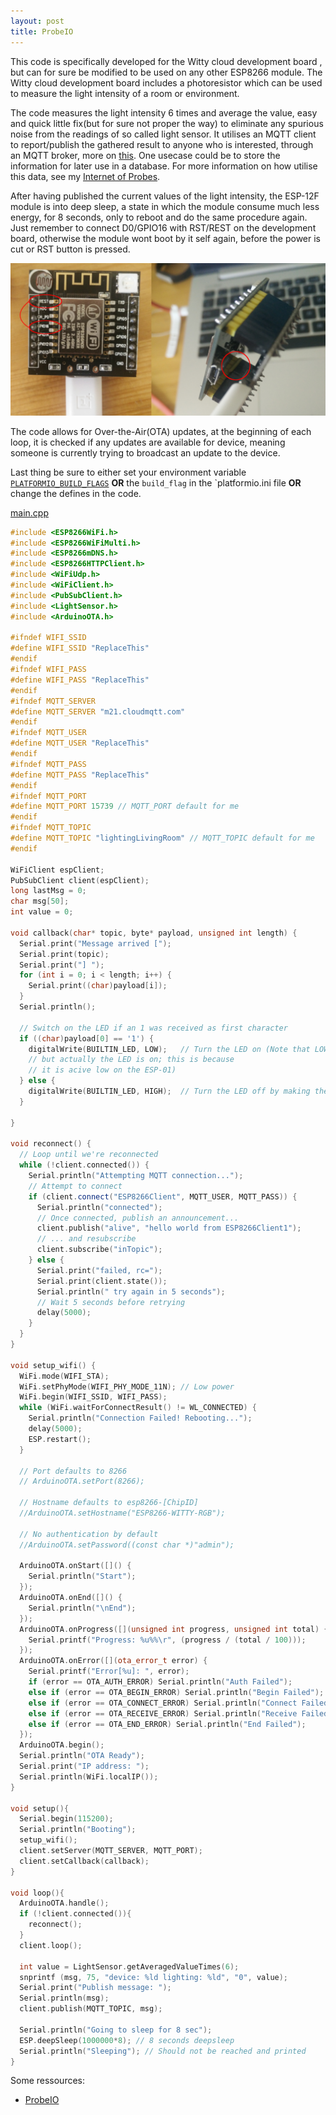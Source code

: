 ```yaml
---
layout: post
title: ProbeIO
---
```


This code is specifically developed for the Witty cloud development board , but can for sure be modified to be used on any other ESP8266 module. The Witty cloud development board includes a photoresistor which can be used to measure the light intensity of a room or environment.

The code measures the light intensity 6 times and average the value, easy and quick little fix(but for sure not proper the way) to eliminate any spurious noise from the readings of so called light sensor. It utilises an MQTT client to report/publish the gathered result to anyone who is interested, through an MQTT broker, more on [this](http://mqtt.org/). One usecase could be to store the information for later use in a database. For more information on how utilise this data, see my [Internet of Probes](http://cnheider.net/2016/02/25/Internet-Of-Probes.html).

After having published the current values of the light intensity, the ESP-12F module is into deep sleep, a state in which the module consume much less energy, for 8 seconds, only to reboot and do the same procedure again. Just remember to connect D0/GPIO16 with RST/REST on the development board, otherwise the module wont boot by it self again, before the power is cut or RST button is pressed.

![Connect these two](/images/2016/04/connect.jpg)

The code allows for Over-the-Air(OTA) updates, at the beginning of each loop, it is checked if any updates are available for device, meaning someone is currently trying to broadcast an update to the device.

Last thing be sure to either set your environment variable [`PLATFORMIO_BUILD_FLAGS`](http://docs.platformio.org/en/latest/envvars.html#envvar-PLATFORMIO_BUILD_FLAGS) **OR** the `build_flag` in the `platformio.ini file **OR** change the defines in the code.

[main.cpp](https://raw.githubusercontent.com/cnHeider/pio/master/src/main.cpp)

```cpp
#include <ESP8266WiFi.h>
#include <ESP8266WiFiMulti.h>
#include <ESP8266mDNS.h>
#include <ESP8266HTTPClient.h>
#include <WiFiUdp.h>
#include <WiFiClient.h>
#include <PubSubClient.h>
#include <LightSensor.h>
#include <ArduinoOTA.h>

#ifndef WIFI_SSID
#define WIFI_SSID "ReplaceThis"
#endif
#ifndef WIFI_PASS
#define WIFI_PASS "ReplaceThis"
#endif
#ifndef MQTT_SERVER
#define MQTT_SERVER "m21.cloudmqtt.com"
#endif
#ifndef MQTT_USER
#define MQTT_USER "ReplaceThis"
#endif
#ifndef MQTT_PASS
#define MQTT_PASS "ReplaceThis"
#endif
#ifndef MQTT_PORT
#define MQTT_PORT 15739 // MQTT_PORT default for me
#endif
#ifndef MQTT_TOPIC
#define MQTT_TOPIC "lightingLivingRoom" // MQTT_TOPIC default for me
#endif

WiFiClient espClient;
PubSubClient client(espClient);
long lastMsg = 0;
char msg[50];
int value = 0;

void callback(char* topic, byte* payload, unsigned int length) {
  Serial.print("Message arrived [");
  Serial.print(topic);
  Serial.print("] ");
  for (int i = 0; i < length; i++) {
    Serial.print((char)payload[i]);
  }
  Serial.println();

  // Switch on the LED if an 1 was received as first character
  if ((char)payload[0] == '1') {
    digitalWrite(BUILTIN_LED, LOW);   // Turn the LED on (Note that LOW is the voltage level
    // but actually the LED is on; this is because
    // it is acive low on the ESP-01)
  } else {
    digitalWrite(BUILTIN_LED, HIGH);  // Turn the LED off by making the voltage HIGH
  }

}

void reconnect() {
  // Loop until we're reconnected
  while (!client.connected()) {
    Serial.println("Attempting MQTT connection...");
    // Attempt to connect
    if (client.connect("ESP8266Client", MQTT_USER, MQTT_PASS)) {
      Serial.println("connected");
      // Once connected, publish an announcement...
      client.publish("alive", "hello world from ESP8266Client1");
      // ... and resubscribe
      client.subscribe("inTopic");
    } else {
      Serial.print("failed, rc=");
      Serial.print(client.state());
      Serial.println(" try again in 5 seconds");
      // Wait 5 seconds before retrying
      delay(5000);
    }
  }
}

void setup_wifi() {
  WiFi.mode(WIFI_STA);
  WiFi.setPhyMode(WIFI_PHY_MODE_11N); // Low power
  WiFi.begin(WIFI_SSID, WIFI_PASS);
  while (WiFi.waitForConnectResult() != WL_CONNECTED) {
    Serial.println("Connection Failed! Rebooting...");
    delay(5000);
    ESP.restart();
  }

  // Port defaults to 8266
  // ArduinoOTA.setPort(8266);

  // Hostname defaults to esp8266-[ChipID]
  //ArduinoOTA.setHostname("ESP8266-WITTY-RGB");

  // No authentication by default
  //ArduinoOTA.setPassword((const char *)"admin");

  ArduinoOTA.onStart([]() {
    Serial.println("Start");
  });
  ArduinoOTA.onEnd([]() {
    Serial.println("\nEnd");
  });
  ArduinoOTA.onProgress([](unsigned int progress, unsigned int total) {
    Serial.printf("Progress: %u%%\r", (progress / (total / 100)));
  });
  ArduinoOTA.onError([](ota_error_t error) {
    Serial.printf("Error[%u]: ", error);
    if (error == OTA_AUTH_ERROR) Serial.println("Auth Failed");
    else if (error == OTA_BEGIN_ERROR) Serial.println("Begin Failed");
    else if (error == OTA_CONNECT_ERROR) Serial.println("Connect Failed");
    else if (error == OTA_RECEIVE_ERROR) Serial.println("Receive Failed");
    else if (error == OTA_END_ERROR) Serial.println("End Failed");
  });
  ArduinoOTA.begin();
  Serial.println("OTA Ready");
  Serial.print("IP address: ");
  Serial.println(WiFi.localIP());
}

void setup(){
  Serial.begin(115200);
  Serial.println("Booting");
  setup_wifi();
  client.setServer(MQTT_SERVER, MQTT_PORT);
  client.setCallback(callback);
}

void loop(){
  ArduinoOTA.handle();
  if (!client.connected()){
    reconnect();
  }
  client.loop();

  int value = LightSensor.getAveragedValueTimes(6);
  snprintf (msg, 75, "device: %ld lighting: %ld", "0", value);
  Serial.print("Publish message: ");
  Serial.println(msg);
  client.publish(MQTT_TOPIC, msg);

  Serial.println("Going to sleep for 8 sec");
  ESP.deepSleep(1000000*8); // 8 seconds deepsleep
  Serial.println("Sleeping"); // Should not be reached and printed
}
```

Some ressources:

- [ProbeIO](https://github.com/cnHeider/pio)
